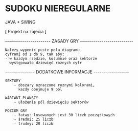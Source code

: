 
# SUDOKU NIEREGULARNE

JAVA + SWING

[ Projekt na zajecia ]

----------------------- ZASADY GRY ---------------------------

    Należy wypenić puste pola diagramu
    cyframi od 1 do 9, tak aby:
    - w każdym rzędzie, kolumnie oraz sektorze
      występowało dziewięć różnych cyfr
    
    
--------------- DODATKOWE INFORMACJE ------------------

    SEKTORY
        - obszary oznaczone roznymi kolorami,
          kazdy obejmuje 9 pól
    
    WARIANT PLANSZY
        - ułożenie pól dziewięciu sektorów

    POZIOM GRY
        - łatwy: losowanych jest 30 liczb początkowych
        - średni: 25 liczb 
        - trudny: 20 liczb
